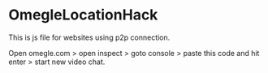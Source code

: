 # OmegleLocationHack

This is js file for websites using p2p connection.

Open omegle.com > open inspect > goto console > paste this code and hit enter > start new video chat.

